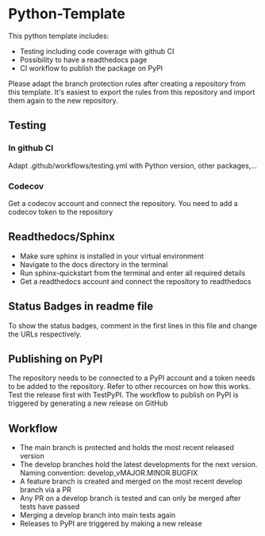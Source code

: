 [//]: # ([![Documentation Status]&#40;https://readthedocs.org/projects/xxxxxx/badge/?version=latest&#41;]&#40;https://xxxxxx.readthedocs.io/en/latest/?badge=latest&#41;)

[//]: # (![Testing]&#40;https://github.com/xxxxxx/actions/workflows/00deploy.yml/badge.svg?branch=develop&#41;)

[//]: # ([![codecov]&#40;https://codecov.io/gh/xxxxxx/graph/badge.svg?token=RVR402OGG0&#41;]&#40;https://codecov.io/gh/xxxxxx&#41;)

[//]: # ([![Code style: black]&#40;https://img.shields.io/badge/code%20style-black-000000.svg&#41;]&#40;https://github.com/psf/black&#41;)

[//]: # ([![PyPI version]&#40;https://badge.fury.io/py/xxxxxx.svg&#41;]&#40;https://pypi.org/project/xxxxxx/&#41;)


# Python-Template
This python template includes:
- Testing including code coverage with github CI
- Possibility to have a readthedocs page
- CI workflow to publish the package on PyPI

Please adapt the branch protection rules after creating a repository from this template. It's easiest to 
export the rules from this repository and import them again to the new repository.

## Testing
### In github CI
Adapt .github/workflows/testing.yml with Python version, other packages,...

### Codecov
Get a codecov account and connect the repository. You need to add a codecov token to the repository

## Readthedocs/Sphinx
- Make sure sphinx is installed in your virtual environment
- Navigate to the docs directory in the terminal
- Run sphinx-quickstart from the terminal and enter all required details
- Get a readthedocs account and connect the repository to readthedocs

## Status Badges in readme file
To show the status badges, comment in the first lines in this file and change the URLs respectively.

## Publishing on PyPI
The repository needs to be connected to a PyPI account and a token needs to be added to the repository. Refer to other
recources on how this works. Test the release first with TestPyPI. The workflow to publish on PyPI is triggered by
generating a new release on GitHub

## Workflow
- The main branch is protected and holds the most recent released version
- The develop branches hold the latest developments for the next version. Naming convention: develop_vMAJOR.MINOR.BUGFIX
- A feature branch is created and merged on the most recent develop branch via a PR
- Any PR on a develop branch is tested and can only be merged after tests have passed
- Merging a develop branch into main tests again
- Releases to PyPI are triggered by making a new release
